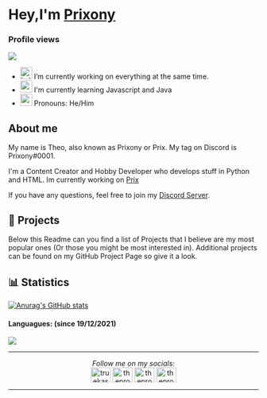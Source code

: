 # Hey,I'm [Prixony](https://github.com/Prixony)

### Profile views
![](https://komarev.com/ghpvc/?username=Prixony&color=blueviolet)

- <img src="https://image.winudf.com/v2/image/bGVhcm4ua2FsaWxpbnV4LnR1dG9yaWFsX2ljb25fMTUyNjAxODIwMV8wMDE/icon.png?w=&fakeurl=1" alt="kali_linux" width="24"/> I’m currently working on everything at the same time.
- <img src="https://upload.wikimedia.org/wikipedia/commons/thumb/9/99/Unofficial_JavaScript_logo_2.svg/1024px-Unofficial_JavaScript_logo_2.svg.png" alt="python" width="24"/> I'm currently learning Javascript and Java
- <img src="https://cdn.emojidex.com/emoji/seal/Pepe.png?1496036151" alt="pepe" width="24"/> Pronouns: He/Him

## About me
My name is Theo, also known as Prixony or Prix. My tag on Discord is Prixony#0001.

I'm a Content Creator and Hobby Developer who develops stuff in Python and HTML. Im currently working on [Prix](https://github.com/Prixony/Prix-Bot)

If you have any questions, feel free to join my [Discord Server](https://discord.gg/25XkatTBut).


## 📁 Projects
Below this Readme can you find a list of Projects that I believe are my most popular ones (Or those you might be most interested in).
Additional projects can be found on my GitHub Project Page so give it a look.
## :bar_chart: Statistics
[![Anurag's GitHub stats](https://github-readme-stats.vercel.app/api?username=prixony)](https://github.com/anuraghazra/github-readme-stats)
#### Languagues: (since 19/12/2021)
<a href="https://wakatime.com"><img src="https://wakatime.com/share/@68e637f6-6804-4ea5-b398-0c649d4f50b6/0a84bbd6-350c-4582-b6c4-79209f1c741f.png" /></a>

-----

<div align="center">
    <i>Follow me on my socials:</i><br>
    <a href="https://twitter.com/prixony" target="blank"><img align="center" src="https://raw.githubusercontent.com/rahuldkjain/github-profile-readme-generator/master/src/images/icons/Social/twitter.svg" alt="truekaskus" height="30" width="40" /></a>
<a href="https://discord.gg/25XkatTBut" target="blank"><img align="center" src="https://raw.githubusercontent.com/rahuldkjain/github-profile-readme-generator/master/src/images/icons/Social/discord.svg" alt="theprogrammers" height="30" width="40" /></a>
  <a href="https://www.youtube.com/channel/UCzflEY5V5Ta03mnPXnwXf2Q" target="blank"><img align="center" src="https://raw.githubusercontent.com/rahuldkjain/github-profile-readme-generator/master/src/images/icons/Social/youtube.svg" alt="theprogrammers" height="30" width="40" /></a>
  <a href="https://www.youtube.com/channel/UCzflEY5V5Ta03mnPXnwXf2Q" target="blank"><img align="center" src="https://raw.githubusercontent.com/rahuldkjain/github-profile-readme-generator/master/src/images/icons/Social/twitch.svg" alt="theprogrammers" height="30" width="40" /></a>
</div>

-----

